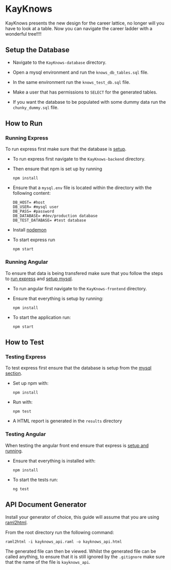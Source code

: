 # KayKnows

KayKnows presents the new design for the career lattice, no longer will you have to look at a table. Now you can navigate the career ladder with a wonderful tree!!!!

## Setup the Database

+ Navigate to the `KayKnows-database` directory.

+ Open a mysql environment and run the `knows_db_tables.sql` file.

+ In the same environment run the `knows_test_db.sql` file.

+ Make a user that has permissions to `SELECT` for the generated tables.

+ If you want the database to be populated with some dummy data run the `chunky_dummy.sql` file.

## How to Run

### Running Express

To run express first make sure that the database is [setup](#setup-the-database).

+ To run express first navigate to the `KayKnows-backend` directory.

+ Then ensure that npm is set up by running

  ```shell
  npm install
  ```

+ Ensure that a `mysql.env` file is located within the directory with the following content:

  ```properties
  DB_HOST= #host
  DB_USER= #mysql user
  DB_PASS= #password
  DB_DATABASE= #dev/production database
  DB_TEST_DATABASE= #test database
  ```

+ Install [nodemon](https://github.com/remy/nodemon)

+ To start express run

  ```shell
  npm start
  ```

### Running Angular

To ensure that data is being transfered make sure that you follow the steps to [run express](#running-express) and [setup mysql](#setup-the-database).

+ To run angular first navigate to the `KayKnows-frontend` directory.

+ Ensure that everything is setup by running:
  
  ```shell
  npm install
  ```

+ To start the application run:
  
  ```shell
  npm start
  ```

## How to Test

### Testing Express

To test express first ensure that the database is setup from the [mysql section](#setup-the-database).

+ Set up npm with:

  ```shell
  npm install
  ```

+ Run with:

  ```shell
  npm test
  ```

+ A HTML report is generated in the `results` directory

### Testing Angular

When testing the angular front end ensure that express is [setup and running](#running-express).

+ Ensure that everything is installed with:
  
  ```shell
  npm install
  ```

+ To start the tests run:

  ```shell
  ng test
  ```

## API Document Generator

Install your generator of choice, this guide will assume that you are using [raml2html](https://github.com/raml2html/raml2html).

From the root directory run the following command:

```shell
raml2html -i kayknows_api.raml -o kayknows_api.html
```

The generated file can then be viewed. Whilst the generated file can be called anything, to ensure that it is still ignored by the `.gitignore` make sure that the name of the file is `kayknows_api`.
